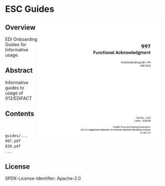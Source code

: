# ESC Guides

<img src="images/guide_banner.png" width=400 align=right>

## Overview

EDI Onboarding Guides for Informative usage.

## Abstract

Informative guides to usage of X12/EDIFACT

## Contents
<br>


`guides/...`   
    `997.pdf`   
    `820.pdf`    
        `...`   
   
## License

SPDX-License-Identifier: Apache-2.0
